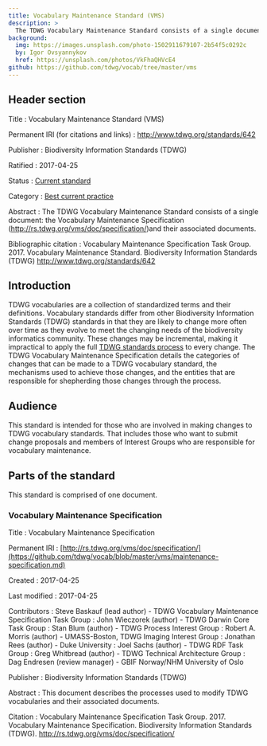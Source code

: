 ```yaml
---
title: Vocabulary Maintenance Standard (VMS)
description: >
  The TDWG Vocabulary Maintenance Standard consists of a single document: the [Vocabulary Maintenance Specification](https://github.com/tdwg/vocab/blob/master/vms/maintenance-specification.md). That document describes the processes used to modify TDWG vocabularies and their associated documents.
background:
  img: https://images.unsplash.com/photo-1502911679107-2b54f5c0292c
  by: Igor Ovsyannykov
  href: https://unsplash.com/photos/VkFhaQHVcE4
github: https://github.com/tdwg/vocab/tree/master/vms
---
```

## Header section

Title
: Vocabulary Maintenance Standard (VMS)

Permanent IRI (for citations and links)
: <http://www.tdwg.org/standards/642>

Publisher
: Biodiversity Information Standards (TDWG)

Ratified
: 2017-04-25

Status
: [Current standard](/standards/status-and-categories/#status)

Category
: [Best current practice](/standards/status-and-categories/#category)

Abstract
: The TDWG Vocabulary Maintenance Standard consists of a single document: the Vocabulary Maintenance Specification (<http://rs.tdwg.org/vms/doc/specification/>)and their associated documents.

Bibliographic citation
: Vocabulary Maintenance Specification Task Group. 2017. Vocabulary Maintenance Standard. Biodiversity Information Standards (TDWG) <http://www.tdwg.org/standards/642>

## Introduction

TDWG vocabularies are a collection of standardized terms and their definitions. Vocabulary standards differ from other Biodiversity Information Standards (TDWG) standards in that they are likely to change more often over time as they evolve to meet the changing needs of the biodiversity informatics community. These changes may be incremental, making it impractical to apply the full [TDWG standards process](../../about/process) to every change. The TDWG Vocabulary Maintenance Specification details the categories of changes that can be made to a TDWG vocabulary standard, the mechanisms used to achieve those changes, and the entities that are responsible for shepherding those changes through the process.

## Audience

This standard is intended for those who are involved in making changes to TDWG vocabulary standards. That includes those who want to submit change proposals and members of Interest Groups who are responsible for vocabulary maintenance.

## Parts of the standard

This standard is comprised of one document.

### Vocabulary Maintenance Specification

Title
: Vocabulary Maintenance Specification

Permanent IRI
: [http://rs.tdwg.org/vms/doc/specification/](https://github.com/tdwg/vocab/blob/master/vms/maintenance-specification.md)

Created
: 2017-04-25

Last modified
: 2017-04-25

Contributors
: Steve Baskauf (lead author) - TDWG Vocabulary Maintenance Specification Task Group
: John Wieczorek (author) - TDWG Darwin Core Task Group
: Stan Blum (author) - TDWG Process Interest Group
: Robert A. Morris (author) - UMASS-Boston, TDWG Imaging Interest Group
: Jonathan Rees (author) - Duke University
: Joel Sachs (author) - TDWG RDF Task Group
: Greg Whitbread (author) - TDWG Technical Architecture Group
: Dag Endresen (review manager) - GBIF Norway/NHM University of Oslo

Publisher
: Biodiversity Information Standards (TDWG)

Abstract
: This document describes the processes used to modify TDWG vocabularies and their associated documents.

Citation
: Vocabulary Maintenance Specification Task Group. 2017. Vocabulary Maintenance Specification. Biodiversity Information Standards (TDWG). <http://rs.tdwg.org/vms/doc/specification/>


